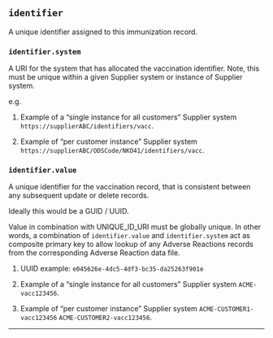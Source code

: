## `identifier`
A unique identifier assigned to this immunization record.

### `identifier.system`

A URI for the system that has allocated the vaccination identifier.
Note, this must be unique within a given Supplier system or instance of Supplier system.

e.g. 
1) Example of a “single instance for all customers” Supplier system
`https://supplierABC/identifiers/vacc`.

2) Example of “per customer instance” Supplier system
`https://supplierABC/ODSCode/NKO41/identifiers/vacc`.


### `identifier.value`

A unique identifier for the vaccination record, that is consistent between any subsequent update or delete records.

Ideally this would be a GUID / UUID.

Value in combination with UNIQUE_ID_URI must be globally unique.
In other words, a combination of `identifier.value` and `identifier.system` act as composite primary key to allow lookup of any Adverse Reactions records from the corresponding Adverse Reaction data file.

1) UUID example:
`e045626e-4dc5-4df3-bc35-da25263f901e`

2) Example of a “single instance for all customers” Supplier system
`ACME-vacc123456`.

3) Example of “per customer instance” Supplier system
`ACME-CUSTOMER1-vacc123456`
`ACME-CUSTOMER2-vacc123456`.

---